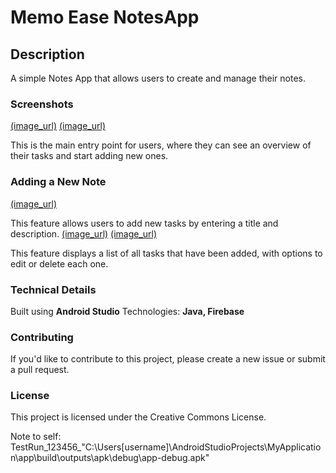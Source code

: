 # Memo Ease NotesApp
## Description
A simple Notes App that allows users to create and manage their notes.

### Screenshots
[(image_url)](link_url)
[(image_url)](link_url)

This is the main entry point for users, where they can see an overview of their tasks and start adding new ones.

### Adding a New Note
[(image_url)](link_url)

This feature allows users to add new tasks by entering a title and description.
[(image_url)](link_url)
[(image_url)](link_url)

This feature displays a list of all tasks that have been added, with options to edit or delete each one.

### Technical Details
Built using **Android Studio**
Technologies: **Java, Firebase**

### Contributing
If you'd like to contribute to this project, please create a new issue or submit a pull request.

### License
This project is licensed under the Creative Commons License.

Note to self: TestRun_123456_"C:\Users\[username]\AndroidStudioProjects\MyApplication\app\build\outputs\apk\debug\app-debug.apk"
